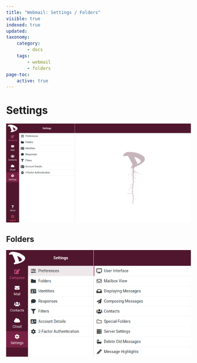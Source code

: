 ```yaml
---
title: "Webmail: Settings / Folders"
visible: true
indexed: true
updated:
taxonomy:
    category:
        - docs
    tags:
        - webmail
        - folders
page-toc:
    active: true
---
```


# Settings

![Settings](en/settings.png)

## Folders

![Preferences](en/set_preferences.png)
